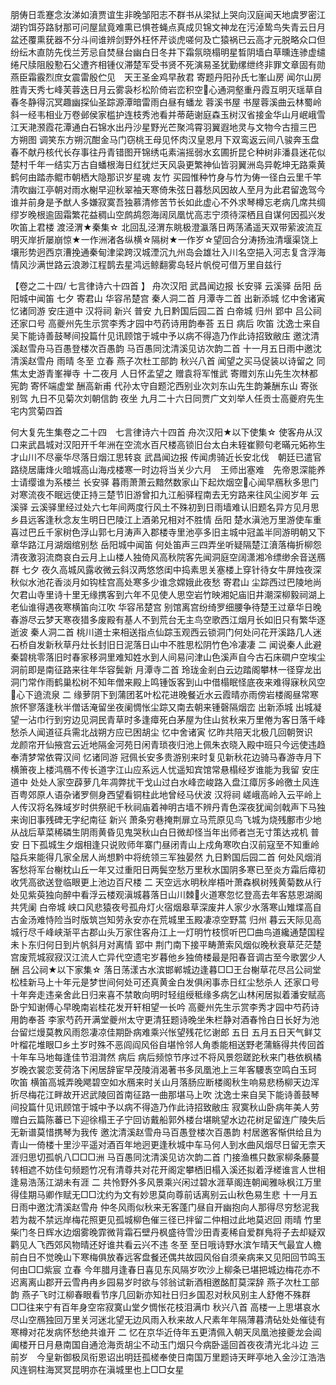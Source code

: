 <!-- { "loadSidebar": true } -->
朋俦日乖蹇念汝涕如濆贾谊生非晚邹阳志不群书从梁狱上哭向汉庭闻天地虞罗密江湖钓饵芬路豺那可问屋鼠竟难熏已惧苍蝇点真成贝锦文神龙在污淖鸷鸟失青云日月盆还覆熏莸器不分斗间谁辨剑野外枉怀芹谈虎嗟何及亡猿祸已云高才元脱略众口但纷纭木直防先伐兰芳忌自焚昼台幽白日冬井下霜氛晓榻明星晳阴墙白草曛连骖虚缱绻尺牍阻殷懃石父遭齐相锺仪滞楚军受书贤不死演易圣犹勤缧绁终非罪文章固有勋燕臣霜霰烈庶女震雷殷伫见　天王圣金鸡早赦君
寄题丹阳孙氏七峯山房
闻尔山房胜青天秀七峰芙蓉迭日月云雾袅杉松阶倚岩峦积空&#63139;心通洞壑重丹霞互明灭瑶草自春冬静得沉冥趣幽探仙圣踪源潭暗雷雨白昼有蟠龙 
蓉溪书屋 
书屋蓉溪曲云林蜀岭斜一经韦相业万卷邺侯家槛护连枝秀池看并蒂葩谢庭森玉树汉省接金华山月岷峨雪江天滟滪霞花潭通白石锦水出丹沙星野光芒聚鸿霄羽翼遐地灵与文物今古擅三巴 
方朔图
调笑东方朔沉酣金马门窃桃王母见怀肉汉皇恩月下双鸾返云间八骏奔玉盘春不献丹核代长存事往丹青错图开锦绣屯素湍摇弱水玄圃折昆仑种树非潘县迷花似楚村千年一结实万古自蟠根海日红犹烂天风袅更繁神仙皆羽翼洲岛异乾坤无路乘黄鹤何由踏赤鲲市朝栖大隐那识岁星魂 
友竹 
买园惟种竹身与竹为俦一径白云里千竿清吹幽江亭朝对雨水榭早迎秋翠袖天寒倚朱弦日暮愁风因故人至月为此君留逸驾今谁并前身是予猷人多嫌寂寞吾独慕清修苦节长如此虚心不外求琴樽忘老病几席共绸缪岁晚根逾固霜繁花益稠山空鹧鸪怨海阔凤凰忧高志宁须待深栖且自谋何因孤兴发吹笛上君楼 
渡泾渭★秦集☆ 
北回乱泾渭东眺极澄瀛落日两荡潏遥天双带萦波流互明灭岸折屡崩惊★一作洲渚各纵横☆隔树★一作岁☆望回合分涛扬浊清堰渠饶上壤形势迥西京漕挽通秦甸津梁跨汉城湮沉九州岛会雄壮入川名空挹入河志复含浮海情风沙满世路云浪渺江程鹊去星鸿远鲸翻雾岛轻片帆傥可借万里自兹行

【卷之二十四/ 七言律诗六十四首 】
舟次汉阳 
武昌闻边报
长安驿
云溪驿
岳阳 
岳阳城中闻笛 
七夕 
寄君山
华容吊楚宫
秦人洞二首
月潭寺二首
出新添城 
忆中舍诸寅
忆诸同游 
安庄道中 
汉将祠
新兴 
普安 
九日黔国后园二首 
白帝城
归州 
郢中 
吕公祠
还家口号 
高夔州先生示赏李秀才园中芍药诗用韵奉荅
五日 
病后 
吹笛 
沈逸士来自吴下能诗善鼓琴间投篇什见讯顾馆于城中予以病不得造乃作此诗招致敝庒
邀沈清溪赵雪舟马百愚登楼次百愚韵 
马百愚同沈清溪见访次韵二首
十一月五日雨中邀沈清溪赵雪舟 
雨晴 
冬至 
立春 
燕子次杜工部韵
秋兴八首 
闻望之买马促装以诗留之
同焦太史游青峯禅寺
十二夜月 
人日怀孟望之 
赠袁将军惟武 
寄赠刘东山先生次林都宪韵 
寄怀端虚堂
酬高新甫 
代孙太守自题沱西别业次刘东山先生韵兼酬东山
寄张别驾 
九日不见菊次刘朝信韵 
夜坐 
九月二十六日同贾广文刘举人任贡士高夔府先生宅内赏菊四首

何大复先生集卷之二十四　七言律诗六十四首
舟次汉阳★以下使集☆
使客舟从汉口来武昌城对汉阳开千年洲在空流水百尺楼高锁旧台太白未轾崔颢句老暪元妬祢生才山川不尽豪华尽落日烟江思转哀 
武昌闻边报
传闻虏骑近长安北伐　朝廷已遣官路绕居庸烽火暗城高山海戍楼寒一时边将当关少六月　王师出塞难　先帝恩深能养士请缨谁为系楼兰
长安驿
暮雨萧萧云黯然数家山下起炊烟空&#63139;心闻早鴈秋多思门对寒流夜不眠远使正持三楚节旧游曾扣九江船驿程南去无穷路来往风尘阅岁年 
云溪驿
云溪驿里经过处六七年间两度行风土不殊初到日雨墙难认旧题名异方见月思乡县远客逢秋念友生明日巴陵江上酒弟兄相对不胜情
岳阳 
楚水滇池万里游使车重喜过巴丘千家树色浮山郭七月涛声入郡楼寺里池亭多旧主城中冠盖半同游明朝又下章华路江月湖烟绾别愁
岳阳城中闻笛
何处笛声三四弄坐听疑隔楚江濆落梅折柳怨清夜激羽流商哀白云月上山楼人独倚风高秋院客先闻洞庭空阔潇湘冷缥缈余音送鴈群
七夕 
夜久高城风露收微云斜汉两悠悠闺中捣素思关塞楼上穿针待女牛屏烛夜深秋似水池花香淡月如钩桂宫高处寒多少谁念嫦娥此夜愁
寄君山
尘踪西过巴陵地尚欠君山寺里诗十里无缘携客到六年不见使人思空岩竹映湘妃庙旧井潮深柳毅祠湖上老仙谁得遇夜寒横笛向江吹
华容吊楚宫
别馆离宫纷绮罗细腰争待楚王过章华日晚春游尽云梦天寒夜猎多废殿有基人不到荒台无主鸟空歌西江烟月长如旧只有繁华逐逝波
秦人洞二首
桃川道士来相送指点仙踪玉观西云锁洞门何处问花开溪路几人迷石桥自发新秋草丹灶长封旧日泥落日山中不胜思松阴竹色冷凄凄
二 闻说秦人此避秦碧桃零落旧时春家移洞里难知姓水到人间易问津山色溪声自今古石床磵户空埃尘洞前即是南征路来往年华容鬓新
月潭寺二首
玲珑金剎白云边踏阁攀林一径穿龙出洞门常作雨鹤巢松树不知年僧来殿上鸣锺饭客到山中借榻眠怪底夜来难得寐秋风空&#63139;心下遶流泉
二 缘萝阴下到蒲团茗叶松花进晚餐近水云霞晴亦雨傍岩楼阁昼常寒旅怀寥落逢秋半僧话淹留坐夜阑惆怅尘踪又南去朝来锺磬隔烟峦
出新添城
出城凝望一沾巾行到穷边见洞民青草时多逢瘴死白茅屋为住山贫秋来万里倦为客日落千峰愁杀人闻道征兵需北战朔方应已困胡尘
忆中舍诸寅
忆昨共陪天北极几回朝贺识　龙颜帘开仙掖宫云近地隔金河苑日闲青琐夜归池上佩朱衣晓入殿中班只今远使违趋奉清梦常依霄汉间
忆诸同游
冠佩长安多贵游别来时复见新秋花边骑马春游寺月下横箫夜上楼鸿鴈不传长道字江山应系远人忧遥知宾馆常悬榻经岁谁能为我留
安庄道中
处处人家空薜萝几年凋弊扰干戈山过白水峰峦峻路入盘江瘴厉多岭徼土风连百粤郊原人语杂诸罗侧身西望看铜柱此地曾经马伏波
汉将祠
嵯峨高岭入云平岭上人传汉将名殊域岁时供祭祀千秋祠庙着神明古墙不辨丹青色深夜犹闻剑戟声下马独来询旧事残碑无字纪南征
新兴
萧条穷巷掩荆扉立马荒原见鸟飞城为烧残鄽市少地从战后草菜稀磷生阴雨黄昏见鬼哭秋山白日微却怪当年出师者岂无寸策达戎机
普安 
日下孤城生夕烟相逢只说败师年寨门昼闭青山上戍角寒吹白汉前寇至不知重岭隘兵来能得几家全居人尚想黔中将统领三军独晏然
九日黔国后园二首
何处风烟消客愁将军台榭枕山丘一年又过重阳日两鬓空愁万里秋水国阴多寒已至炎方霜后瘴初收凭高欲送登临眼更上池边百尺楼
二 天空远水明秋岸梧叶萧森枫树残黄菊数从行处见紫萸独向醉中看浮云楼观滇城暮落日山川棘&#63139;火道寒忽忆登高去年客慈恩湖阁共凭阑
白帝城
峡口风悲猿夜号孤舟灯火宿烟皋草深废井人家少水落寒山雉堞高自古金汤难恃险当时版筑岂知劳永安亦在荒城里玉殿凄凉空野蒿
归州 
暮云天际见高城行尽千峰峡渐平古郡山头万家住客舟江上一灯明竹枝惯听巴□曲鸟道纔通楚国程未卜东归何日到片帆斜月对离情
郢中 
荆门南下接平畴萧索风烟似晚秋衰草茫茫楚宫废荒城寂寂汉江流人亡异代空遗宅岁暮他乡独倚楼最是阳春音调古至今歌罢少人酬
吕公祠★以下家集☆
落日荡漾古水滨邯郸城边逢暮□□王台榭草花尽吕公祠堂松桂新马上十年元是梦世间何处可还真黄金白发俱闲事赤日红尘愁杀人
还家口号
十年奔走违亲舍此日归来喜不禁敢向明时轻组绶秪缘多病乞山林闲居拟着潘安赋高卧宁知谢傅心早晚南岩桂花发开轩相望一长吟
高夔州先生示赏李秀才园中芍药诗用韵奉荅
李家芍药开满堂夔州太守更清狂题诗晚坐朱栏静对酒春怜白日长好为池台留烂熳莫教风雨怨凄凉佳期卧病难乘兴怅望残花忆谢郎
五日 
五月五日天气鲜艾叶榴花堆眼□乡土岁时殊不恶闾阎风俗自堪怜邻人角黍能相送野老蒲觞得共传回首十年车马地每逢佳节泪潸然
病后
病后频惊节序过不将风景怨蹉跎秋来门巷依枫橘岁晚衣裳恋芰荷洛下闲居辞宦早茂陵消渴著书多凤凰池上三年客騕褭空鸣白玉珂
吹笛 
横笛高城弄晚飔碧空如水鴈来时关山月落肠应断楼阁秋生响易悲杨柳天边浑折尽梅花江畔故开迟武陵回首南征路一曲那堪马上吹
沈逸士来自吴下能诗善鼓琴间投篇什见讯顾馆于城中予以病不得造乃作此诗招致敝庒
寂寞秋山卧病年美人劳赠白云篇陈蕃已下迎徐榻王子宁回访戴船郭外楼台堪眺望水边花树足留连广陵失后无新谱莫惜携琴为我传
邀沈清溪赵雪舟马百愚登楼次百愚韵
村居邀客惭供给且为青山一倚楼十里沙平遥对酒百年地迥更逢秋城中车马何人到水曲风烟尽日留无柰天涯归思切孤帆八□□□洲
马百愚同沈清溪见访次韵二首
门接渔樵只数家柳条藤蔓转相遮不妨佳句频题竹况有清尊共对花开阁定攀栖旧榻入溪还拟着浮槎谁言人世相逢易浩荡江湖未有涯
二 共怜野外多风景乘兴闲过碧水涯草阁连朝闻雅咏枫江万里得佳期马卿作赋无□□沈约为文有妙思莫向尊前话离别云山秋色易生悲
十一月五日雨中邀沈清溪赵雪舟
仲冬风雨似秋来无客蓬门昼自开幽抱向人那得尽穷愁泥我若为裁不禁远岸梅花照更见孤城柳色催三径已拌留二仲相过此地莫迟回
雨晴
竹里柴门冬日辉水边烟雾晚霏微背霜石壁丹枫盛待雪沙田青麦稀自爱群鳬将子去却疑双鹳见人飞西郊风物晴还好谁共看云兴不违
冬至 
至日哦诗野水滨乍晴天气最宜人檐前白日不觉晚山下寒梅俱放春远客盘餐还偶共故园风俗自须亲病来又见阳回节鸣玉何由□□紫宸
立春 
今年腊月逢春日喜见东风隔岁吹沙上柳条已堪把城边梅花亦不迟离离山郡开云雪冉冉乡园易岁时欲与邻翁试新酒相邀酩酊莫深辞
燕子次杜工部韵
燕子飞时江柳春眼看节序几回新亦知社日归乡国忍对秋风别主人舒倦不殊群□□往来宁有百年身空帘寂寞山堂夕惆怅花枝泪满巾
秋兴八首 
高楼一上思堪哀水尽山空鴈独回万里关河迷北望无边风雨入秋来故人尺素年年隔薄暮清砧处处催徒有寒樽对花发病怀愁绝共谁开
二 忆在京华近侍年五更清佩入朝天凤凰池接夔龙会阊阖楼开日月悬南国自通沧海贡胡尘不动玉门烟只今病卧遥回首夜夜清光北斗边
三 前岁　今皇新御极凤衔恩诏出明廷孤槎奉使日南国万里题诗天畔亭地入金沙江浩浩风连铜柱海冥冥昆明亦在滇城里也上□□女星
